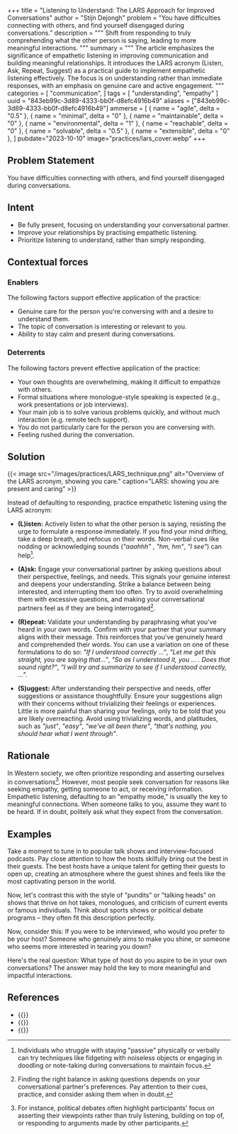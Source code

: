 +++
title = "Listening to Understand: The LARS Approach for Improved Conversations"
author = "Stijn Dejongh"
problem = "You have difficulties connecting with others, and find yourself disengaged during conversations."
description = """
Shift from responding to truly comprehending what the other person is saying, leading to more meaningful interactions.
"""
summary = """
The article emphasizes the significance of empathetic listening in improving communication and building meaningful relationships. 
It introduces the LARS acronym (Listen, Ask, Repeat, Suggest) as a practical guide to implement empathetic listening effectively.
The focus is on understanding rather than immediate responses, with an emphasis on genuine care and active engagement.
"""
categories = [
    "communication",
]
tags = [
    "understanding", "empathy"
]
uuid = "843eb99c-3d89-4333-bb0f-d8efc4916b49"
aliases = ["843eb99c-3d89-4333-bb0f-d8efc4916b49"]
ammerse = [
    { name = "agile", delta = "0.5" },
    { name = "minimal", delta = "0" },
    { name = "maintainable", delta = "0" },
    { name = "environmental", delta = "1" },
    { name = "reachable", delta = "0" },
    { name = "solvable", delta = "0.5" },
    { name = "extensible", delta = "0" },
]
pubdate="2023-10-10"
image="practices/lars_cover.webp"
+++

## Problem Statement

You have difficulties connecting with others, and find yourself disengaged during conversations.

## Intent

* Be fully present, focusing on understanding your conversational partner.
* Improve your relationships by practising empathetic listening.
* Prioritize listening to understand, rather than simply responding.

## Contextual forces

### Enablers
The following factors support effective application of the practice:

* Genuine care for the person you're conversing with and a desire to understand them.
* The topic of conversation is interesting or relevant to you.
* Ability to stay calm and present during conversations.

### Deterrents
The following factors prevent effective application of the practice:

* Your own thoughts are overwhelming, making it difficult to empathize with others.
* Formal situations where monologue-style speaking is expected (e.g., work presentations or job interviews).
* Your main job is to solve various problems quickly, and without much interaction (e.g. remote tech support).
* You do not particularly care for the person you are conversing with.
* Feeling rushed during the conversation.

## Solution

{{< image src="/images/practices/LARS_technique.png"  alt="Overview of the LARS acronym, showing you care." caption="LARS: showing you are present and caring" >}}

Instead of defaulting to responding, practice empathetic listening using the LARS acronym:

* **(L)isten:** Actively listen to what the other person is saying, resisting the urge to formulate a response immediately. If you find your
  mind drifting, take a deep breath, and refocus on their words. Non-verbal cues like nodding or acknowledging sounds (_"aaahhh"_ , _"hm, hm"_, _"I
  see"_) can help[^2].

* **(A)sk:** Engage your conversational partner by asking questions about their perspective, feelings, and needs. This signals your genuine
  interest and deepens your understanding. Strike a balance between being interested, and interrupting them too often. Try to avoid overwhelming
  them with excessive questions, and making your conversational partners feel as if they are being interrogated[^3].

* **(R)epeat:** Validate your understanding by paraphrasing what you've heard in your own words. Confirm with your partner that your summary aligns
  with their message. This reinforces that you've genuinely heard and comprehended their words. You can use a variation on one of these
  formulations to do so: _"If I understood correctly ..."_, _"Let me get this straight, you are saying that..."_, _"So as I understood it, you ... .
  Does that sound right?"_, _"I will try and summarize to see if I understood correctly, ..."_.

* **(S)uggest:** After understanding their perspective and needs, offer suggestions or assistance thoughtfully. Ensure your suggestions align with
  their concerns without trivializing their feelings or experiences. Little is more painful than sharing your feelings, only to be told that you are
  likely overreacting. Avoid using trivializing words, and platitudes, such as _"just"_, _"easy"_, _"we've all been there"_, _"that's nothing, you
  should hear what I went through"_.

## Rationale

In Western society, we often prioritize responding and asserting ourselves in conversations[^1]. However, most people seek conversation for reasons
like seeking empathy, getting someone to act, or receiving information. Empathetic listening, defaulting to an "empathy mode," is usually the key to
meaningful connections. When someone talks to you, assume they want to be heard. If in doubt, politely ask what they expect from the conversation.

## Examples

Take a moment to tune in to popular talk shows and interview-focused podcasts. Pay close attention to how the hosts skilfully bring out the best in
their guests. The best hosts have a unique talent for getting their guests to open up, creating an atmosphere where the guest shines and feels like
the most captivating person in the world.

Now, let's contrast this with the style of "pundits" or "talking heads" on shows that thrive on hot takes, monologues, and criticism of current
events or famous individuals. Think about sports shows or political debate programs – they often fit this description perfectly.

Now, consider this: If you were to be interviewed, who would you prefer to be your host? Someone who genuinely aims to make you shine, or someone
who seems more interested in tearing you down?

Here's the real question: What type of host do you aspire to be in your own conversations? The answer may hold the key to more meaningful and
impactful interactions.

## References

* {{<reference author="Abrahams, M."
  year="2023"
  title="Think Faster, Talk Smarter"
  publisher="S&S/Simon Element"
  isbn="9781668010303"
  link="https://www.goodreads.com/book/show/101144770-think-faster-talk-smarter" >}}
* {{<reference author="King, P."
  year="2020"
  title="The Art of Captivating Conversation"
  publisher="Skyhorse Publishing"
  isbn="9781510729063"
  link="https://www.goodreads.com/book/show/50041015-the-art-of-captivating-conversation" >}}
* {{<reference author="Rosenberg, M.B."
  year="2015"
  title="Non-violent Communication: A Language of Life"
  publisher="PuddleDancer Press"
  isbn="9781892005281"
  link="https://www.goodreads.com/book/show/25073935-nonviolent-communication" >}}

[^1]: For instance, political debates often highlight participants' focus on asserting their viewpoints rather than truly listening, building on
top of, or responding to arguments made by other participants.

[^2]: Individuals who struggle with staying "passive" physically or verbally can try techniques like fidgeting with noiseless objects or engaging in
doodling or note-taking during conversations to maintain focus.

[^3]: Finding the right balance in asking questions depends on your conversational partner's preferences. Pay attention to their cues, practice,
and consider asking them when in doubt. 